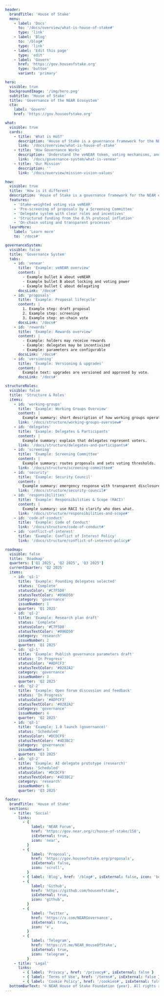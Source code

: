 ```yaml
---
header:
  brandTitle: 'House of Stake'
  menu:
    - label: 'Docs'
      to: '/docs/overview/what-is-house-of-stake#'
      type: 'link'
    - label: 'Blog'
      to: '/blog#'
      type: 'link'
    - label: 'Edit this page'
      type: 'edit'
    - label: 'Govern'
      href: 'https://gov.houseofstake.org'
      type: 'button'
      variant: 'primary'

hero:
  visible: true
  backgroundImage: '/img/hero.png'
  subtitle: 'House of Stake'
  title: 'Governance of the NEAR Ecosystem'
  cta:
    label: 'Govern'
    href: 'https://gov.houseofstake.org'

what:
  visible: true
  cards:
    - title: 'What is HoS?'
      description: 'House of Stake is a governance framework for the NEAR ecosystem, designed to facilitate decentralized decision-making.'
      link: '/docs/overview/what-is-house-of-stake'
    - title: 'How Governance Works'
      description: 'Understand the veNEAR token, voting mechanisms, and proposal process that power our decentralized governance system.'
      link: '/docs/governance-system/what-is-venear'
    - title: 'Our Mission'
      description: ''
      link: '/docs/overview/mission-vision-values'

how:
  visible: true
  title: 'How is it different'
  description: 'House of Stake is a governance framework for the NEAR ecosystem, designed to facilitate decentralized decision-making.'
  features:
    - 'Stake-weighted voting via veNEAR'
    - 'Pre-screening of proposals by a Screening Committee'
    - 'Delegate system with clear roles and incentives'
    - 'Structured funding from the 0.5% protocol inflation'
    - 'On-chain voting and transparent processes'
  learnMore:
    label: 'Learn more'
    to: '/docs#'

governanceSystem:
  visible: false
  title: 'Governance System'
  tabs:
    - id: 'venear'
      title: 'Example: veNEAR overview'
      content: |
        - Example bullet A about veNEAR
        - Example bullet B about locking and voting power
        - Example bullet C about delegating
      docsLink: '/docs#'
    - id: 'proposals'
      title: 'Example: Proposal lifecycle'
      content: |
        1. Example step: draft proposal
        2. Example step: screening
        3. Example step: on-chain vote
      docsLink: '/docs#'
    - id: 'rewards'
      title: 'Example: Rewards overview'
      content: |
        - Example: holders may receive rewards
        - Example: delegates may be incentivized
        - Example: parameters are configurable
      docsLink: '/docs#'
    - id: 'versioning'
      title: 'Example: Versioning & upgrades'
      content: |
        Example text: upgrades are versioned and approved by vote.
      docsLink: '/docs#'

structureRoles:
  visible: false
  title: 'Structure & Roles'
  items:
    - id: 'working-groups'
      title: 'Example: Working Groups Overview'
      content: |
        Example summary: short description of how working groups operate.
      link: '/docs/structure/working-groups-overview#'
    - id: 'delegates'
      title: 'Example: Delegates & Participants'
      content: |
        Example summary: explain that delegates represent voters.
      link: '/docs/structure/delegates-and-participants#'
    - id: 'screening'
      title: 'Example: Screening Committee'
      content: |
        Example summary: routes proposals and sets voting thresholds.
      link: '/docs/structure/screening-committee#'
    - id: 'security'
      title: 'Example: Security Council'
      content: |
        Example summary: emergency response with transparent disclosures.
      link: '/docs/structure/security-council#'
    - id: 'responsibilities'
      title: 'Example: Responsibilities & Scope (RACI)'
      content: |
        Example summary: use RACI to clarify who does what.
      link: '/docs/structure/responsibilities-and-scope#'
    - id: 'code-of-conduct'
      title: 'Example: Code of Conduct'
      link: '/docs/structure/code-of-conduct#'
    - id: 'conflict-of-interest'
      title: 'Example: Conflict of Interest Policy'
      link: '/docs/structure/conflict-of-interest-policy#'

roadmap:
  visible: false
  title: 'Roadmap'
  quarters: ['Q1 2025', 'Q2 2025', 'Q3 2025']
  currentQuarter: 'Q2 2025'
  items:
    - id: 'q1-1'
      title: 'Example: Founding delegates selected'
      status: 'Complete'
      statusColor: '#C7F5D8'
      statusTextColor: '#096D50'
      category: 'governance'
      issueNumber: 1
      quarter: 'Q1 2025'
    - id: 'q1-2'
      title: 'Example: Research plan draft'
      status: 'Complete'
      statusColor: '#C7F5D8'
      statusTextColor: '#096D50'
      category: 'research'
      issueNumber: 2
      quarter: 'Q1 2025'
    - id: 'q2-1'
      title: 'Example: Publish governance parameters draft'
      status: 'In Progress'
      statusColor: '#ADFCF3'
      statusTextColor: '#0282A2'
      category: 'governance'
      issueNumber: 3
      quarter: 'Q2 2025'
    - id: 'q2-2'
      title: 'Example: Open forum discussion and feedback'
      status: 'In Progress'
      statusColor: '#ADFCF3'
      statusTextColor: '#0282A2'
      category: 'governance'
      issueNumber: 4
      quarter: 'Q2 2025'
    - id: 'q3-1'
      title: 'Example: 1.0 launch (governance)'
      status: 'Scheduled'
      statusColor: '#DCDCF9'
      statusTextColor: '#4D3BC2'
      category: 'governance'
      issueNumber: 5
      quarter: 'Q3 2025'
    - id: 'q3-2'
      title: 'Example: AI delegate prototype (research)'
      status: 'Scheduled'
      statusColor: '#DCDCF9'
      statusTextColor: '#4D3BC2'
      category: 'research'
      issueNumber: 6
      quarter: 'Q3 2025'

footer:
  brandTitle: 'House of Stake'
  sections:
    - title: 'Social'
      links:
        - {
            label: 'NEAR Forum',
            href: 'https://gov.near.org/c/house-of-stake/158',
            isExternal: true,
            icon: 'near',
          }
        - {
            label: 'Proposal',
            href: 'https://gov.houseofstake.org/proposals',
            isExternal: false,
            icon: 'scroll',
          }
        - { label: 'Blog', href: '/blog#', isExternal: false, icon: 'book' }
        - {
            label: 'Github',
            href: 'https://github.com/houseofstake',
            isExternal: true,
            icon: 'github',
          }
        - {
            label: 'Twitter',
            href: 'https://x.com/NEARGovernance',
            isExternal: true,
            icon: 'x',
          }
        - {
            label: 'Telegram',
            href: 'https://t.me/NEAR_HouseOfStake',
            isExternal: true,
            icon: 'telegram',
          }
    - title: 'Legal'
      links:
        - { label: 'Privacy', href: '/privacy#', isExternal: false }
        - { label: 'Terms of Use', href: '/terms#', isExternal: false }
        - { label: 'Cookie Policy', href: '/cookies#', isExternal: false }
  bottomBarText: '© NEAR House of Stake Foundation {year}. All rights reserved'
---
```

